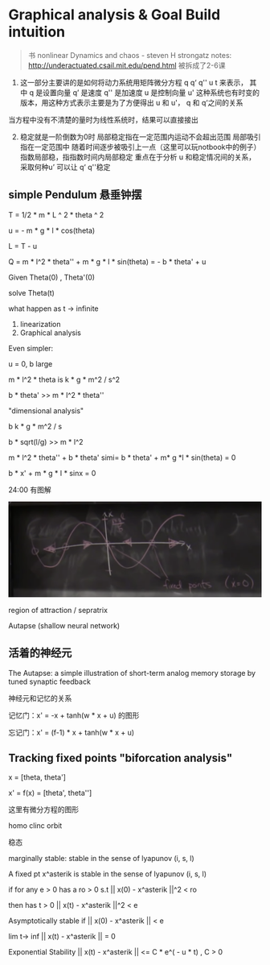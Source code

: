 # Graphical analysis & Goal Build intuition

> 书 nonlinear Dynamics and chaos - steven H strongatz
> notes: http://underactuated.csail.mit.edu/pend.html 被拆成了2-6课

1. 这一部分主要讲的是如何将动力系统用矩阵微分方程 q q‘ q'' u t 来表示， 
其中 q 是设置向量  q’ 是速度 q'' 是加速度 u 是控制向量 u' 
这种系统也有时变的版本，用这种方式表示主要是为了方便得出 u 和 u'， q 和 q‘之间的关系

当方程中没有不清楚的量时为线性系统时，结果可以直接接出

2. 稳定就是一阶倒数为0时 
局部稳定指在一定范围内运动不会超出范围
局部吸引指在一定范围中 随着时间逐步被吸引上一点（这里可以玩notbook中的例子）
指数局部稳，指指数时间内局部稳定
重点在于分析 u 和稳定情况间的关系，采取何种u’ 可以让 q‘ q''稳定



## simple Pendulum 悬垂钟摆

T = 1/2 * m * L ^ 2 * theta ^ 2 

u = - m * g * l * cos(theta)

L = T - u

Q = m * l^2 * theta'' + m * g * l * sin(theta) = - b * theta' + u

Given Theta(0) , Theta'(0)

solve Theta(t)

what happen as t -> infinite

1. linearization 
2. Graphical analysis

Even simpler:

u = 0,  b large 

m * l^2 * theta  is k * g * m^2 / s^2

b * theta' >> m * l^2 * theta''

"dimensional analysis"

b k * g * m^2 / s  

b * sqrt(l/g) >> m * l^2

m * l^2 * theta'' + b * theta' simi= b * theta' + m* g *l * sin(theta) = 0

b * x' + m * g * l * sinx = 0

24:00 有图解

![x和x'](pic/fixpoint.png)

region of attraction / sepratrix 

Autapse (shallow neural network)

## 活着的神经元

The Autapse: a simple illustration of short-term analog memory storage by tuned synaptic feedback

神经元和记忆的关系 

记忆门：x' = -x + tanh(w * x + u) 的图形

忘记门：x' = (f-1) * x + tanh(w * x + u)

## Tracking fixed points "biforcation analysis"

x = [theta, theta']

x' = f(x) = [theta', theta'']

这里有微分方程的图形

homo clinc orbit

稳态

marginally stable: stable in the sense of lyapunov (i, s, l) 

A fixed pt x^asterik is stable in the sense of lyapunov (i, s, l) 

if for any e > 0  has a ro > 0 s.t || x(0) - x^asterik  ||^2 < ro 

then has t > 0 || x(t) - x^asterik  ||^2 < e

Asymptotically stable if || x(0) - x^asterik  || < e

lim t-> inf ||  x(t) - x^asterik  || = 0

Exponential Stability  ||  x(t) - x^asterik  || <= C * e^( - u * t) ,  C > 0



